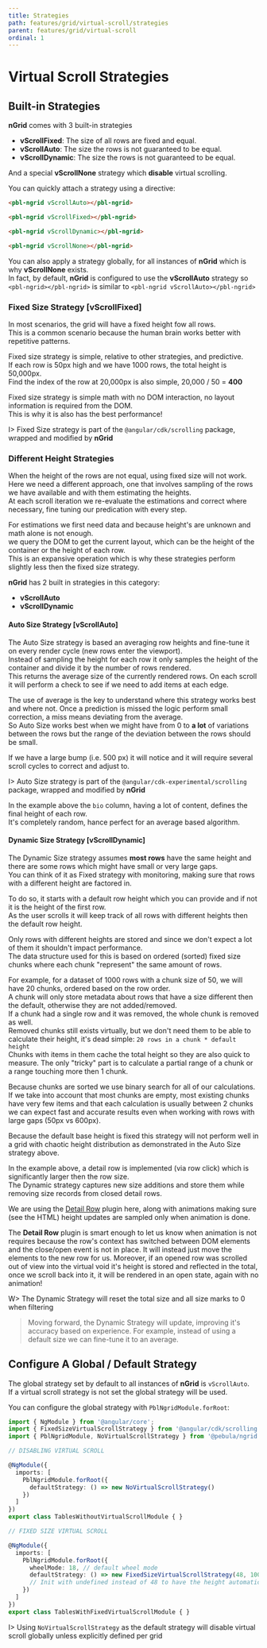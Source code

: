 ```yaml
---
title: Strategies
path: features/grid/virtual-scroll/strategies
parent: features/grid/virtual-scroll
ordinal: 1
---
```

# Virtual Scroll Strategies

## Built-in Strategies

**nGrid** comes with 3 built-in strategies

- **vScrollFixed**: The size of all rows are fixed and equal.
- **vScrollAuto**: The size the rows is not guaranteed to be equal.
- **vScrollDynamic**: The size the rows is not guaranteed to be equal.

And a special **vScrollNone** strategy which **disable** virtual scrolling.

You can quickly attach a strategy using a directive:

```html
<pbl-ngrid vScrollAuto></pbl-ngrid>

<pbl-ngrid vScrollFixed></pbl-ngrid>

<pbl-ngrid vScrollDynamic></pbl-ngrid>

<pbl-ngrid vScrollNone></pbl-ngrid>
```

You can also apply a strategy globally, for all instances of **nGrid** which is why **vScrollNone** exists.  
In fact, by default, **nGrid** is configured to use the **vScrollAuto** strategy so `<pbl-ngrid></pbl-ngrid>` is similar to `<pbl-ngrid vScrollAuto></pbl-ngrid>`

### Fixed Size Strategy [vScrollFixed]

In most scenarios, the grid will have a fixed height fow all rows.  
This is a common scenario because the human brain works better with repetitive patterns.

Fixed size strategy is simple, relative to other strategies, and predictive.  
If each row is 50px high and we have 1000 rows, the total height is 50,000px.  
Find the index of the row at 20,000px is also simple, 20,000 / 50 = **400**

Fixed size strategy is simple math with no DOM interaction, no layout information is required from the DOM.  
This is why it is also has the best performance!

I> Fixed Size strategy is part of the `@angular/cdk/scrolling` package, wrapped and modified by **nGrid**

<div pbl-example-view="pbl-fixed-size-example"></div>

### Different Height Strategies

When the height of the rows are not equal, using fixed size will not work.  
Here we need a different approach, one that involves sampling of the rows we have available and with them estimating the heights.  
At each scroll iteration we re-evaluate the estimations and correct where necessary, fine tuning our predication with every step.

For estimations we first need data and because height's are unknown and math alone is not enough.  
we query the DOM to get the current layout, which  can be the height of the container or the height of each row.  
This is an expansive operation which is why these strategies perform slightly less then the fixed size strategy.

**nGrid** has 2 built in strategies in this category:

- **vScrollAuto**
- **vScrollDynamic**

#### Auto Size Strategy [vScrollAuto]

The Auto Size strategy is based an averaging row heights and fine-tune it on every render cycle (new rows enter the viewport).  
Instead of sampling the height for each row it only samples the height of the container and divide it by the number of rows rendered.  
This returns the average size of the currently rendered rows. On each scroll it will perform a check to see if we need to add items at each edge.

The use of average is the key to understand where this strategy works best and where not.
Once a prediction is missed the logic perform small correction, a miss means deviating from the average.  
So Auto Size works best when we might have from 0 to **a lot** of variations between the rows but the range of the deviation between the rows should be small.

If we have a large bump (i.e. 500 px) it will notice and it will require several scroll cycles to correct and adjust to.

I> Auto Size strategy is part of the `@angular/cdk-experimental/scrolling` package, wrapped and modified by **nGrid**

<div pbl-example-view="pbl-auto-size-example"></div>

In the example above the `bio` column, having a lot of content, defines the final height of each row.  
It's completely random, hance perfect for an average based algorithm.

#### Dynamic Size Strategy [vScrollDynamic]

The Dynamic Size strategy assumes **most rows** have the same height and there are some rows which might have small or very large gaps.  
You can think of it as Fixed strategy with monitoring, making sure that rows with a different height are factored in.

To do so, it starts with a default row height which you can provide and if not it is the height of the first row.  
As the user scrolls it will keep track of all rows with different heights then the default row height.  

Only rows with different heights are stored and since we don't expect a lot of them it shouldn't impact performance.  
The data structure used for this is based on ordered (sorted) fixed size chunks where each chunk "represent" the same amount of rows.

For example, for a dataset of 1000 rows with a chunk size of 50, we will have 20 chunks, ordered based on the row order.  
A chunk will only store metadata about rows that have a size different then the default, otherwise they are not added/removed.  
If a chunk had a single row and it was removed, the whole chunk is removed as well.  
Removed chunks still exists virtually, but we don't need them to be able to calculate their height, it's dead simple: `20 rows in a chunk * default height`  
Chunks with items in them cache the total height so they are also quick to measure.
The only "tricky" part is to calculate a partial range of a chunk or a range touching more then 1 chunk.

Because chunks are sorted we use binary search for all of our calculations.  
If we take into account that most chunks are empty, most existing chunks have very few items and that each calculation is usually between 2 chunks
we can expect fast and accurate results even when working with rows with large gaps (50px vs 600px).

Because the default base height is fixed this strategy will not perform well in a grid with chaotic height distribution as demonstrated in the Auto Size strategy above.

<div pbl-example-view="pbl-dynamic-size-example"></div>

In the example above, a detail row is implemented (via row click) which is significantly larger then the row size.  
The Dynamic strategy captures new size additions and store them while removing size records from closed detail rows.  

We are using the [Detail Row](../../../built-in-plugins/detail-row) plugin here, along with animations making
sure (see the HTML) height updates are sampled only when animation is done.

The **Detail Row** plugin is smart enough to let us know when animation is not requires because the row's context
has switched between DOM elements and the close/open event is not in place. It will instead just move the elements
to the new row for us. Moreover, if an opened row was scrolled out of view into the virtual void it's height is
stored and reflected in the total, once we scroll back into it, it will be rendered in an open state, again with no animation!

W> The Dynamic Strategy will reset the total size and all size marks to 0 when filtering

> Moving forward, the Dynamic Strategy will update, improving it's accuracy based on experience.
For example, instead of using a default size we can fine-tune it to an average.

## Configure A Global / Default Strategy

The global strategy set by default to all instances of **nGrid** is `vScrollAuto`.  
If a virtual scroll strategy is not set the global strategy will be used.

You can configure the global strategy with `PblNgridModule.forRoot`:

```typescript {10,21}
import { NgModule } from '@angular/core';
import { FixedSizeVirtualScrollStrategy } from '@angular/cdk/scrolling';
import { PblNgridModule, NoVirtualScrollStrategy } from '@pebula/ngrid';

// DISABLING VIRTUAL SCROLL

@NgModule({
  imports: [
    PblNgridModule.forRoot({
      defaultStrategy: () => new NoVirtualScrollStrategy()
    })
  ]
})
export class TablesWithoutVirtualScrollModule { }

// FIXED SIZE VIRTUAL SCROLL

@NgModule({
  imports: [
    PblNgridModule.forRoot({
      wheelMode: 18, // default wheel mode
      defaultStrategy: () => new FixedSizeVirtualScrollStrategy(48, 100, 200);
      // Init with undefined instead of 48 to have the height automatically set from the first rendered row.
    })
  ]
})
export class TablesWithFixedVirtualScrollModule { }
```

I> Using `NoVirtualScrollStrategy` as the default strategy will disable virtual scroll globally unless explicitly defined per grid

